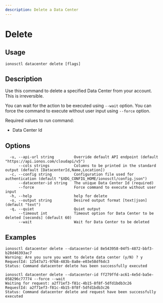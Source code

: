 ```yaml
---
description: Delete a Data Center
---
```


# Delete

## Usage

```text
ionosctl datacenter delete [flags]
```

## Description

Use this command to delete a specified Data Center from your account. This is irreversible.

You can wait for the action to be executed using `--wait` option. You can force the command to execute without user input using `--force` option.

Required values to run command:

* Data Center Id

## Options

```text
  -u, --api-url string         Override default API endpoint (default "https://api.ionos.com/cloudapi/v5")
      --cols strings           Columns to be printed in the standard output (default [DatacenterId,Name,Location])
  -c, --config string          Configuration file used for authentication (default "$XDG_CONFIG_HOME/ionosctl/config.json")
      --datacenter-id string   The unique Data Center Id (required)
      --force                  Force command to execute without user input
  -h, --help                   help for delete
  -o, --output string          Desired output format [text|json] (default "text")
  -q, --quiet                  Quiet output
      --timeout int            Timeout option for Data Center to be deleted [seconds] (default 60)
      --wait                   Wait for Data Center to be deleted
```

## Examples

```text
ionosctl datacenter delete --datacenter-id 8e543958-04f5-4872-bbf3-b28d46393ac7
Warning: Are you sure you want to delete data center (y/N) ? y
RequestId: 12547a71-9768-483b-8a8e-e03e58df6dc3
Status: Command datacenter delete has been successfully executed

ionosctl datacenter delete --datacenter-id ff279ffd-ac61-4e5d-ba5e-058296c77774 --force --wait 
Waiting for request: a2f71ef3-f81c-4b15-8f8f-5dfd1bdb3c26
RequestId: a2f71ef3-f81c-4b15-8f8f-5dfd1bdb3c26
Status: Command datacenter delete and request have been successfully executed
```

